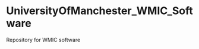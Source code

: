 UniversityOfManchester_WMIC_Software
====================================

Repository for WMIC software
